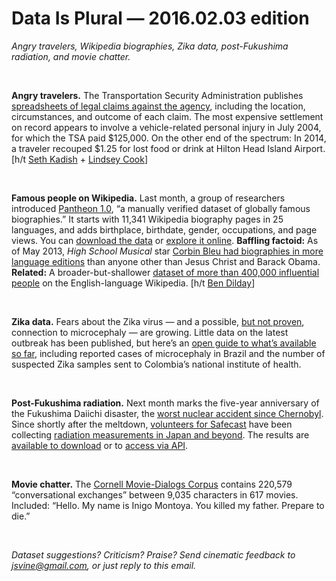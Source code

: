 Data Is Plural — 2016.02.03 edition
===================================

*Angry travelers, Wikipedia biographies, Zika data, post-Fukushima radiation, and movie chatter.*

&nbsp;

**Angry travelers.** The Transportation Security Administration publishes [spreadsheets of legal claims against the agency](http://www.dhs.gov/tsa-claims-data), including the location, circumstances, and outcome of each claim. The most expensive settlement on record appears to involve a vehicle-related personal injury in July 2004, for which the TSA paid $125,000. On the other end of the spectrum: In 2014, a traveler recouped $1.25 for lost food or drink at Hilton Head Island Airport. [h/t [Seth Kadish](http://vizual-statistix.tumblr.com/post/138024589666/travelers-make-claims-again-the-transportation) + [Lindsey Cook](https://twitter.com/Lindzcook)]

&nbsp;

**Famous people on Wikipedia.** Last month, a group of researchers introduced [Pantheon 1.0](http://www.nature.com/articles/sdata201575), “a manually verified dataset of globally famous biographies.” It starts with 11,341 Wikipedia biography pages in 25 languages, and adds birthplace, birthdate, gender, occupations, and page views. You can [download the data](http://pantheon.media.mit.edu/about/datasets) or [explore it online](http://pantheon.media.mit.edu/rankings/cities/all/all/-4000/2010/H15). **Baffling factoid:** As of May 2013, *High School Musical* star [Corbin Bleu had biographies in more language editions](http://www.buzzfeed.com/josephbernstein/why-the-hell-is-corbin-bleu-such-a-huge-deal-on-wikipedia) than anyone other than Jesus Christ and Barack Obama. **Related:** A broader-but-shallower [dataset of more than 400,000 influential people](https://github.com/bdilday/wikipedia_people) on the English-language Wikipedia. [h/t [Ben Dilday](https://twitter.com/BenDilday/status/690334614007640065)]

&nbsp;

**Zika data.** Fears about the Zika virus — and a possible, [but not proven](http://fivethirtyeight.com/features/zikas-not-a-global-health-emergency-its-potential-consequences-are/), connection to microcephaly — are growing. Little data on the latest outbreak has been published, but here’s an [open guide to what’s available so far](https://github.com/BuzzFeedNews/zika-data), including reported cases of microcephaly in Brazil and the number of suspected Zika samples sent to Colombia’s national institute of health.

&nbsp;

**Post-Fukushima radiation.** Next month marks the five-year anniversary of the Fukushima Daiichi disaster, the [worst nuclear accident since Chernobyl](http://www.nei.org/News-Media/News/News-Archives/fukushima-chernobyl-and-the-nuclear-event-scale). Since shortly after the meltdown, [volunteers for Safecast](http://blog.safecast.org/history/) have been collecting [radiation measurements in Japan and beyond](http://safecast.org/tilemap/?y=35.2&x=137.9&z=5). The results are [available to download](http://blog.safecast.org/data/) or to [access via API](https://api.safecast.org/en-US/home).

&nbsp;

**Movie chatter.** The [Cornell Movie-Dialogs Corpus](http://www.cs.cornell.edu/~cristian/Cornell_Movie-Dialogs_Corpus.html) contains 220,579 “conversational exchanges” between 9,035 characters in 617 movies. Included: “Hello. My name is Inigo Montoya. You killed my father. Prepare to die.”

&nbsp;

*Dataset suggestions? Criticism? Praise? Send cinematic feedback to <jsvine@gmail.com>, or just reply to this email.*